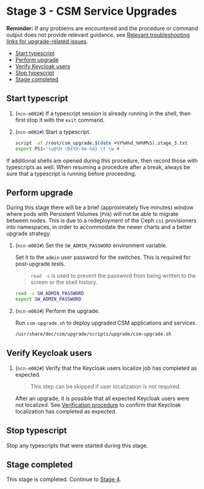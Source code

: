 # Stage 3 - CSM Service Upgrades

**Reminder:** If any problems are encountered and the procedure or command output does not provide relevant guidance, see
[Relevant troubleshooting links for upgrade-related issues](README.md#relevant-troubleshooting-links-for-upgrade-related-issues).

- [Start typescript](#start-typescript)
- [Perform upgrade](#perform-upgrade)
- [Verify Keycloak users](#verify-keycloak-users)
- [Stop typescript](#stop-typescript)
- [Stage completed](#stage-completed)

## Start typescript

1. (`ncn-m002#`) If a typescript session is already running in the shell, then first stop it with the `exit` command.

1. (`ncn-m002#`) Start a typescript.

    ```bash
    script -af /root/csm_upgrade.$(date +%Y%m%d_%H%M%S).stage_3.txt
    export PS1='\u@\H \D{%Y-%m-%d} \t \w # '
    ```

If additional shells are opened during this procedure, then record those with typescripts as well. When resuming a procedure
after a break, always be sure that a typescript is running before proceeding.

## Perform upgrade

During this stage there will be a brief (approximately five minutes) window where pods with Persistent Volumes (`PV`s) will not be able to migrate between nodes.
This is due to a redeployment of the Ceph `csi` provisioners into namespaces, in order to accommodate the newer charts and a better upgrade strategy.

1. (`ncn-m002#`) Set the `SW_ADMIN_PASSWORD` environment variable.

   Set it to the `admin` user password for the switches. This is required for post-upgrade tests.

   > `read -s` is used to prevent the password from being written to the screen or the shell history.

   ```bash
   read -s SW_ADMIN_PASSWORD
   export SW_ADMIN_PASSWORD
   ```

1. (`ncn-m002#`) Perform the upgrade.

   Run `csm-upgrade.sh` to deploy upgraded CSM applications and services.

   ```bash
   /usr/share/doc/csm/upgrade/scripts/upgrade/csm-upgrade.sh
   ```

## Verify Keycloak users

1. (`ncn-m002#`) Verify that the Keycloak users localize job has completed as expected.

    > This step can be skipped if user localization is not required.

    After an upgrade, it is possible that all expected Keycloak users were not localized.
    See [Verification procedure](../operations/security_and_authentication/Keycloak_User_Localization.md#Verification-procedure)
    to confirm that Keycloak localization has completed as expected.

## Stop typescript

Stop any typescripts that were started during this stage.

## Stage completed

This stage is completed. Continue to [Stage 4](Stage_4.md).
